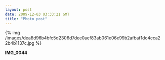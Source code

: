 ```yaml
---
layout: post
date: 2009-12-03 03:33:21 GMT
title: "Photo post"
---
```

{% img /images/dea8d96b4bfc5d2306d7dee0aef83ab061e06e99b2afbaf1dc4cca22b4b1137c.jpg %}

<b>IMG_0044</b>